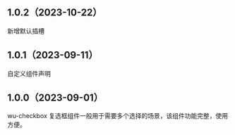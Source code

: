 ## 1.0.2（2023-10-22）
新增默认插槽
## 1.0.1（2023-09-11）
自定义组件声明
## 1.0.0（2023-09-01）
wu-checkbox 复选框组件一般用于需要多个选择的场景，该组件功能完整，使用方便。
